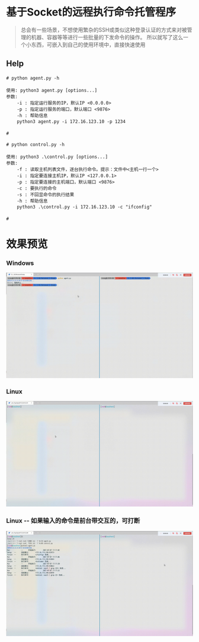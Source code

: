 # 基于Socket的远程执行命令托管程序
> 总会有一些场景，不想使用繁杂的SSH或类似这种登录认证的方式来对被管理的机器、容器等等进行一些批量的下发命令的操作。
> 所以就写了这么一个小东西，可嵌入到自己的使用环境中，直接快速使用

## Help
```shell
# python agent.py -h

使用: python3 agent.py [options...]
参数:
    -i : 指定运行服务的IP，默认IP <0.0.0.0>
    -p : 指定运行服务的端口，默认端口 <9876>
    -h : 帮助信息
    python3 agent.py -i 172.16.123.10 -p 1234

# 
```
```shell
# python control.py -h

使用: python3 .\control.py [options...]
参数:
    -f : 读取主机列表文件，逐台执行命令。提示：文件中<主机一行一个>
    -i : 指定要连接主机IP，默认IP <127.0.0.1>
    -p : 指定要连接的主机端口，默认端口 <9876>
    -c : 要执行的命令
    -s : 不回显命令的执行结果
    -h : 帮助信息
    python3 .\control.py -i 172.16.123.10 -c "ifconfig"
   
# 
```

# 效果预览

### Windows
![截图1](ScreenShot/1.gif)


### Linux
![截图2](ScreenShot/2.gif)

### Linux -- 如果输入的命令是前台带交互的，可打断
![截图3](ScreenShot/3.gif)